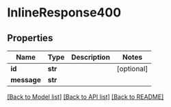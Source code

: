 # InlineResponse400

## Properties
Name | Type | Description | Notes
------------ | ------------- | ------------- | -------------
**id** | **str** |  | [optional] 
**message** | **str** |  | 

[[Back to Model list]](../README.md#documentation-for-models) [[Back to API list]](../README.md#documentation-for-api-endpoints) [[Back to README]](../README.md)

